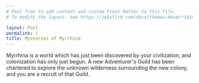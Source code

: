 ```yaml
---
# Feel free to add content and custom Front Matter to this file.
# To modify the layout, see https://jekyllrb.com/docs/themes/#overriding-theme-defaults

layout: Post
permalink: /
title: Mysteries of Myrrhina
---
```


Myrrhina is a world which has just been discovered by your civilization, and colonization has only just begun. A new Adventurer's Guild has been chartered to explore the unknown wilderness surrounding the new colony, and you are a recruit of that Guild.
